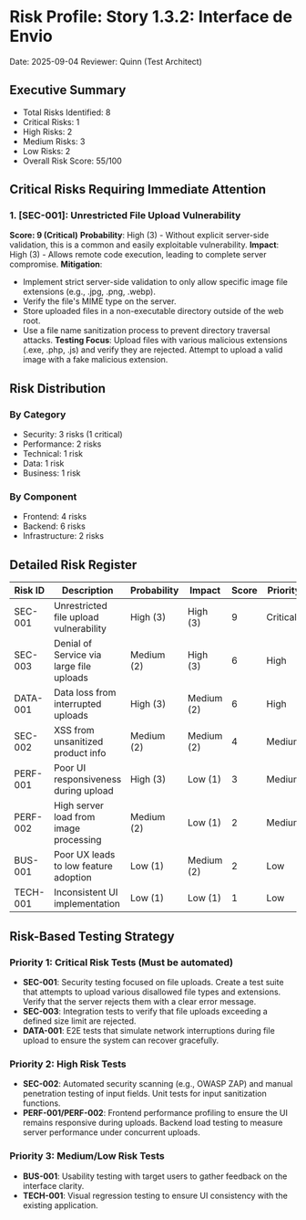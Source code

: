 # Risk Profile: Story 1.3.2: Interface de Envio

Date: 2025-09-04
Reviewer: Quinn (Test Architect)

## Executive Summary

- Total Risks Identified: 8
- Critical Risks: 1
- High Risks: 2
- Medium Risks: 3
- Low Risks: 2
- Overall Risk Score: 55/100

## Critical Risks Requiring Immediate Attention

### 1. [SEC-001]: Unrestricted File Upload Vulnerability

**Score: 9 (Critical)**
**Probability**: High (3) - Without explicit server-side validation, this is a common and easily exploitable vulnerability.
**Impact**: High (3) - Allows remote code execution, leading to complete server compromise.
**Mitigation**:
- Implement strict server-side validation to only allow specific image file extensions (e.g., .jpg, .png, .webp).
- Verify the file's MIME type on the server.
- Store uploaded files in a non-executable directory outside of the web root.
- Use a file name sanitization process to prevent directory traversal attacks.
**Testing Focus**: Upload files with various malicious extensions (.exe, .php, .js) and verify they are rejected. Attempt to upload a valid image with a fake malicious extension.

## Risk Distribution

### By Category
- Security: 3 risks (1 critical)
- Performance: 2 risks
- Technical: 1 risk
- Data: 1 risk
- Business: 1 risk

### By Component
- Frontend: 4 risks
- Backend: 6 risks
- Infrastructure: 2 risks

## Detailed Risk Register

| Risk ID  | Description                                 | Probability | Impact     | Score | Priority |
| -------- | ------------------------------------------- | ----------- | ---------- | ----- | -------- |
| SEC-001  | Unrestricted file upload vulnerability      | High (3)    | High (3)   | 9     | Critical |
| SEC-003  | Denial of Service via large file uploads    | Medium (2)  | High (3)   | 6     | High     |
| DATA-001 | Data loss from interrupted uploads          | High (3)    | Medium (2) | 6     | High     |
| SEC-002  | XSS from unsanitized product info           | Medium (2)  | Medium (2) | 4     | Medium   |
| PERF-001 | Poor UI responsiveness during upload        | High (3)    | Low (1)    | 3     | Medium   |
| PERF-002 | High server load from image processing      | Medium (2)  | Low (1)    | 2     | Medium   |
| BUS-001  | Poor UX leads to low feature adoption       | Low (1)     | Medium (2) | 2     | Low      |
| TECH-001 | Inconsistent UI implementation              | Low (1)     | Low (1)    | 1     | Low      |


## Risk-Based Testing Strategy

### Priority 1: Critical Risk Tests (Must be automated)
- **SEC-001**: Security testing focused on file uploads. Create a test suite that attempts to upload various disallowed file types and extensions. Verify that the server rejects them with a clear error message.
- **SEC-003**: Integration tests to verify that file uploads exceeding a defined size limit are rejected.
- **DATA-001**: E2E tests that simulate network interruptions during file upload to ensure the system can recover gracefully.

### Priority 2: High Risk Tests
- **SEC-002**: Automated security scanning (e.g., OWASP ZAP) and manual penetration testing of input fields. Unit tests for input sanitization functions.
- **PERF-001/PERF-002**: Frontend performance profiling to ensure the UI remains responsive during uploads. Backend load testing to measure server performance under concurrent uploads.

### Priority 3: Medium/Low Risk Tests
- **BUS-001**: Usability testing with target users to gather feedback on the interface clarity.
- **TECH-001**: Visual regression testing to ensure UI consistency with the existing application.
